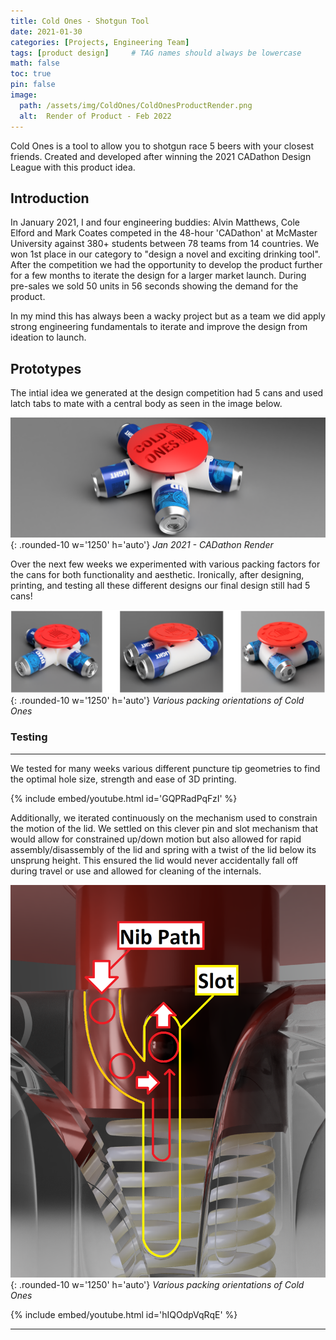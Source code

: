 ```yaml
---
title: Cold Ones - Shotgun Tool
date: 2021-01-30 
categories: [Projects, Engineering Team]
tags: [product design]     # TAG names should always be lowercase
math: false
toc: true
pin: false
image:
  path: /assets/img/ColdOnes/ColdOnesProductRender.png
  alt:  Render of Product - Feb 2022
---
```


Cold Ones is a tool to allow you to shotgun race 5 beers with your closest friends. Created and developed after winning the 2021 CADathon Design League with this product idea.


## Introduction
In January 2021, I and four engineering buddies: Alvin Matthews, Cole Elford and Mark Coates competed in the 48-hour 'CADathon' at McMaster University against 380+ students between 78 teams from 14 countries. We won 1st place in our category to "design a novel and exciting drinking tool". After the competition we had the opportunity to develop the product further for a few months to iterate the design for a larger market launch. During pre-sales we sold 50 units in 56 seconds showing the demand for the product.


In my mind this has always been a wacky project but as a team we did apply strong engineering fundamentals to iterate and improve the design from ideation to launch.


## Prototypes
The intial idea we generated at the design competition had 5 cans and used latch tabs to mate with a central body as seen in the image below.


![Initial Cold One's Render](/assets/img/ColdOnes/ColdOnes_Render4.png){: .rounded-10 w='1250' h='auto'}
_Jan 2021 - CADathon Render_


Over the next few weeks we experimented with various packing factors for the cans for both functionality and aesthetic. Ironically, after designing, printing, and testing all these different designs our final design still had 5 cans!


![Initial Ideas Cold Ones](/assets/img/ColdOnes/RendersColdOnes.png){: .rounded-10 w='1250' h='auto'}
_Various packing orientations of Cold Ones_


### Testing
___
We tested for many weeks various different puncture tip geometries to find the optimal hole size, strength and ease of 3D printing.


{% include embed/youtube.html id='GQPRadPqFzI' %}


Additionally, we iterated continuously on the mechanism used to constrain the motion of the lid. We settled on this clever pin and slot mechanism that would allow for constrained up/down motion but also allowed for rapid assembly/disassembly of the lid and spring with a twist of the lid below its unsprung height. This ensured the lid would never accidentally fall off during travel or use and allowed for cleaning of the internals.


![Initial Ideas Cold Ones](/assets/img/ColdOnes/image1.png){: .rounded-10 w='1250' h='auto'}
_Various packing orientations of Cold Ones_


{% include embed/youtube.html id='hIQOdpVqRqE' %}
___

